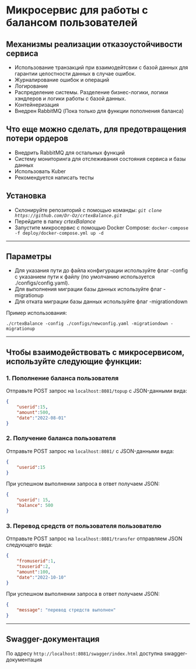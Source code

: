 # Микросервис для работы с балансом пользователей

## Механизмы реализации отказоустойчивости сервиса
- Использование транзакций при взаимодейтсвии с базой данных для гарантии целостности данных в случае ошибок.
- Журналирование ошибок и операций
- Логирование
- Распределение системы. Разделение бизнес-логики, логики хэндлеров и логики работы с базой данных.
- Контейнеризация
- Внедрен RabbitMQ (Пока только для функции пополнения баланса)

## Что еще можно сделать, для предотвращения потери ордеров
- Внедрить RabbitMQ для остальных функций
- Cистему мониторинга для отслеживания состояния сервиса и базы данных
- Использовать Kuber
- Рекомендуется написать тесты

## Установка
- Склонируйте репозиторий с помощью команды: _```git clone https://github.com/Dr-Oz/crtexBalance.git```_
- Перейдите в папку _crtexBalance_
- Запустите микросервис с помощью Docker Compose: ```docker-compose -f deploy/docker-compose.yml up -d```
***

## Параметры
- Для указания пути до файла конфигурации используйте флаг -config с указанием пути к файлу (по умолчанию используется ./configs/config.yaml).
- Для выполнения миграции базы данных используйте флаг -migrationup
- Для отката миграции базы данных используйте флаг -migrationdown

Пример использования:
```
./crtexBalance -config ./configs/newconfig.yaml -migrationdown -migrationup
```
***

## Чтобы взаимодействовать с микросервисом, используйте следующие функции:
### 1. Пополнение баланса пользователя
Отправьте POST запрос на ```localhost:8081/topup```  с JSON-данными вида:
```json
{
    "userid":15,
    "amount":500,
    "date":"2022-08-01"
}
```
### 2. Получение баланса пользователя
Отправьте POST запрос на ```localhost:8081/```  с JSON-данными вида:
```json
{
    "userid":15
}
```
При успешном выполнении запроса в ответ получаем JSON:
```json
{
    "userid": 15,
    "balance": 500
}
```
### 3. Перевод средств от пользователя пользователю
Отправьте POST запрос на  ```localhost:8081/transfer``` отправляем JSON следующего вида:
```json
{
    "fromuserid":1,
    "touserid":2,
    "amount":100,
    "date":"2022-10-10"
}
```
При успешном выполнении запроса в ответ получаем JSON:
```json
{
    "message": "перевод стредств выполнен"
}
```
***

## Swagger-документация
По адресу ``http://localhost:8081/swagger/index.html`` доступна swagger-документация
